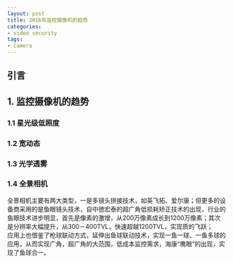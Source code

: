 ```yaml
---
layout: post
title: 2016年监控摄像机的趋势
categories:
- video security
tags:
- Camera
---
```

## 引言 

## 1. 监控摄像机的趋势
### 1.1 星光级低照度
### 1.2 宽动态
### 1.3 光学透雾
### 1.4 全景相机
全景相机主要有两大类型，一是多镜头拼接技术，如英飞拓、爱尔康；但更多的设备商采用的是鱼眼镜头技术，自中徳宏泰的超广角低损耗矫正技术的出现，行业的鱼眼技术进步明显，首先是像素的激增，从200万像素成长到1200万像素；其次是分辨率大幅提升，从300－400TVL，快速超越1200TVL，实现质的飞跃；  
应用上也借鉴了枪球联动方式，延伸出鱼球联动技术，实现一鱼一球、一鱼多球的应用，从而实现广角，超广角的大范围，低成本监控需求，海康“鹰眼”的出现，实现了鱼球合一。

   

